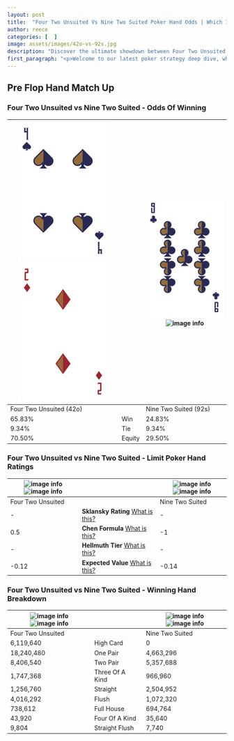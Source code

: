 ```yaml
---
layout: post
title:  "Four Two Unsuited Vs Nine Two Suited Poker Hand Odds | Which Is The Better Hand In Poker? A Complete Guide"
author: reece
categories: [  ]
image: assets/images/42o-vs-92s.jpg
description: "Discover the ultimate showdown between Four Two Unsuited and Nine Two Suited in poker! Uncover the odds, strategies, and scenarios where one hand triumphs over the other. Get ready to up your poker game with this thrilling analysis."
first_paragraph: "<p>Welcome to our latest poker strategy deep dive, where we're pitting two distinct hands against each other in a high-stakes showdown: Four Two Unsuited vs Nine Two Suited.</p><p>In the dynamic world of poker, every decision counts, and knowing which hand holds the upper hand is key to your success at the table.</p><p>In this article, we'll dissect these two hands, explore the scenarios where one dominates the other, and equip you with the knowledge to make strategic choices that can tip the odds in your favor.</p><p>Get ready to unravel the intriguing dynamics of these poker hands and elevate your game to new heights.</p>"
---
```




[comment]: # (sp0)

## Pre Flop Hand Match Up

<div class="table hand-ratings" markdown="1"> 



### Four Two Unsuited vs Nine Two Suited - Odds Of Winning


    
| ![image info](assets/images/hand1/4.png) ![image info](assets/images/hand1/2o.png) |  | ![image info](assets/images/hand2/9.png) ![image info](assets/images/hand2/2s.png) |
| -------- | -------- | -------- |
| Four Two Unsuited (42o) |  | Nine Two Suited (92s) |
| 65.83% | Win | 24.83% |
| 9.34% | Tie | 9.34% |
| 70.50% | Equity | 29.50% |




[comment]: # (sp1)



### Four Two Unsuited vs Nine Two Suited - Limit Poker Hand Ratings


    
| ![image info](https://www.riverpairs.com/assets/images/hand1/4.png) ![image info](https://www.riverpairs.com/assets/images/hand1/2o.png) |  | ![image info](https://www.riverpairs.com/assets/images/hand2/9.png) ![image info](https://www.riverpairs.com/assets/images/hand2/2s.png) |
| -------- | -------- | -------- |
| Four Two Unsuited |  | Nine Two Suited |
| - | **Sklansky Rating** [What is this?](/sklansky-rating-explained) | - |
| 0.5 | **Chen Formula** [What is this?](/chen-formula-explained) | -1 |
| - | **Hellmuth Tier** [What is this?](/Hellmuth-tier-explained) | - |
| -0.12 | **Expected Value** [What is this?](/expected-value-explained) | -0.14 |




[comment]: # (sp2)



### Four Two Unsuited vs Nine Two Suited - Winning Hand Breakdown


    
| ![image info](https://www.riverpairs.com/assets/images/hand1/4.png) ![image info](https://www.riverpairs.com/assets/images/hand1/2o.png) |  | ![image info](https://www.riverpairs.com/assets/images/hand2/9.png) ![image info](https://www.riverpairs.com/assets/images/hand2/2s.png) |
| -------- | -------- | -------- |
| Four Two Unsuited |  | Nine Two Suited |
| 6,119,640 | High Card | 0 |
| 18,240,480 | One Pair | 4,663,296 |
| 8,406,540 | Two Pair | 5,357,688 |
| 1,747,368 | Three Of A Kind | 966,960 |
| 1,256,760 | Straight | 2,504,952 |
| 4,016,292 | Flush | 1,072,320 |
| 738,612 | Full House | 694,764 |
| 43,920 | Four Of A Kind | 35,640 |
| 9,804 | Straight Flush | 7,740 |




[comment]: # (sp3)



</div>

[comment]: # (sp4)



[comment]: # (sp5)

